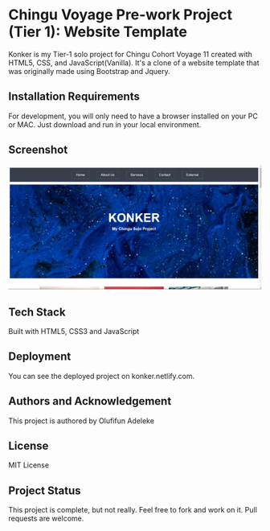 # Chingu Voyage Pre-work Project (Tier 1): Website Template

Konker is my Tier-1 solo project for Chingu Cohort Voyage 11 created with HTML5, CSS, and JavaScript(Vanilla).
It's a clone of a website template that was originally made using Bootstrap and Jquery.

## Installation Requirements
For development, you will only need to have a browser installed on your PC or MAC.
Just download and run in your local environment.

## Screenshot
<img src="img/Screenshot-1.png">

## Tech Stack
Built with HTML5, CSS3 and JavaScript

## Deployment
You can see the deployed project on konker.netlify.com.

## Authors and Acknowledgement
This project is authored by Olufifun Adeleke

## License
MIT License

## Project Status
This project is complete, but not really. Feel free to fork and work on it.
Pull requests are welcome.